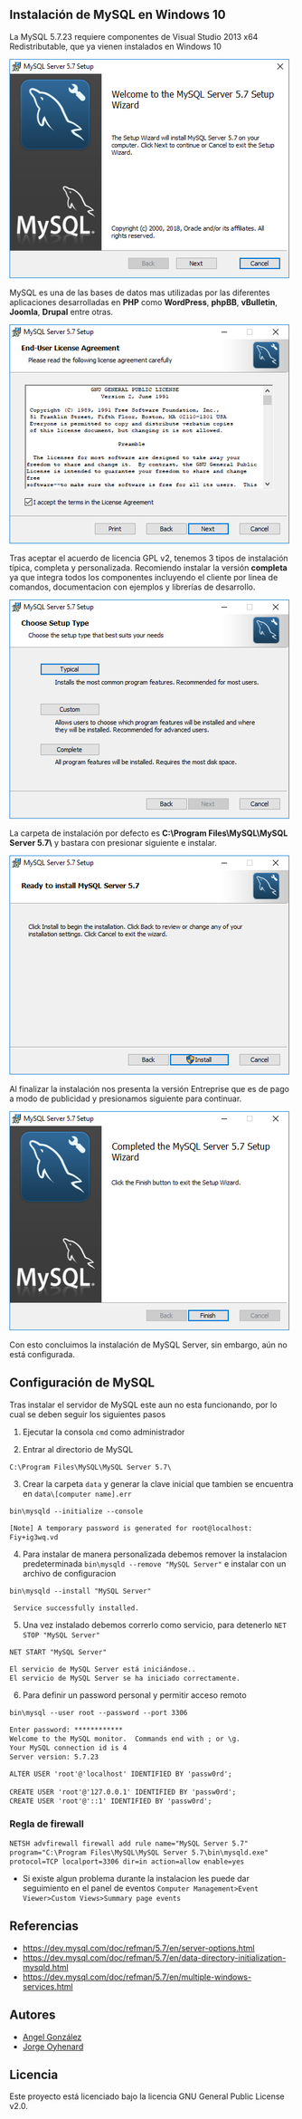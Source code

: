 ## Instalación de MySQL en Windows 10

La MySQL 5.7.23 requiere componentes de Visual Studio 2013 x64 Redistributable, que ya vienen instalados en Windows 10

![Setup Wizard](imagenes/0.png)

MySQL es una de las bases de datos mas utilizadas por las diferentes aplicaciones desarrolladas en **PHP** como **WordPress**, **phpBB**, **vBulletin**, **Joomla**, **Drupal** entre otras.

![License Agreement](imagenes/1.png)

Tras aceptar el acuerdo de licencia GPL v2, tenemos 3 tipos de instalación típica, completa y personalizada. Recomiendo instalar la versión **completa** ya que integra todos los componentes incluyendo el cliente por linea de comandos, documentacion con ejemplos y librerías de desarrollo.

![Setup Type](imagenes/2.png)

La carpeta de instalación por defecto es **C:\Program Files\MySQL\MySQL Server 5.7\\** y bastara con presionar siguiente e instalar.

![Install MySQL Server](imagenes/3.png)

Al finalizar la instalación nos presenta la versión Entreprise que es de pago a modo de publicidad y presionamos siguiente para continuar.

![Completed Wizard](imagenes/4.png)

Con esto concluimos la instalación de MySQL Server, sin embargo, aún no está configurada.

## Configuración de MySQL

Tras instalar el servidor de MySQL este aun no esta funcionando, por lo cual se deben seguir los siguientes pasos

1. Ejecutar la consola `cmd` como administrador

2. Entrar al directorio de MySQL 

~~~
C:\Program Files\MySQL\MySQL Server 5.7\
~~~

3. Crear la carpeta `data` y generar la clave inicial que tambien se encuentra en `data\[computer name].err`

~~~
bin\mysqld --initialize --console
~~~

~~~
[Note] A temporary password is generated for root@localhost: Fiy+ig3wq.vd
~~~

4. Para instalar de manera personalizada debemos remover la instalacion predeterminada `bin\mysqld --remove "MySQL Server"` e instalar con un archivo de configuracion 

~~~
bin\mysqld --install "MySQL Server"
~~~

~~~
 Service successfully installed.
~~~

5. Una vez instalado debemos correrlo como servicio, para detenerlo `NET STOP "MySQL Server"`

~~~
NET START "MySQL Server"
~~~

~~~
El servicio de MySQL Server está iniciándose..
El servicio de MySQL Server se ha iniciado correctamente.
~~~

6. Para definir un password personal y permitir acceso remoto

~~~
bin\mysql --user root --password --port 3306
~~~

~~~
Enter password: ************
Welcome to the MySQL monitor.  Commands end with ; or \g.
Your MySQL connection id is 4
Server version: 5.7.23
~~~

~~~
ALTER USER 'root'@'localhost' IDENTIFIED BY 'passw0rd';

CREATE USER 'root'@'127.0.0.1' IDENTIFIED BY 'passw0rd';
CREATE USER 'root'@'::1' IDENTIFIED BY 'passw0rd';
~~~

### Regla de firewall

~~~
NETSH advfirewall firewall add rule name="MySQL Server 5.7" program="C:\Program Files\MySQL\MySQL Server 5.7\bin\mysqld.exe" protocol=TCP localport=3306 dir=in action=allow enable=yes
~~~

* Si existe algun problema durante la instalacion les puede dar seguimiento en el panel de eventos `Computer Management>Event Viewer>Custom Views>Summary page events`

## Referencias

* https://dev.mysql.com/doc/refman/5.7/en/server-options.html
* https://dev.mysql.com/doc/refman/5.7/en/data-directory-initialization-mysqld.html
* https://dev.mysql.com/doc/refman/5.7/en/multiple-windows-services.html

## Autores

* [Angel González](https://github.com/mgrc45)
* [Jorge Oyhenard](http://www.jorgeoyhenard.com/author/elQuique/)

## Licencia

Este proyecto está licenciado bajo la licencia GNU General Public License v2.0.
